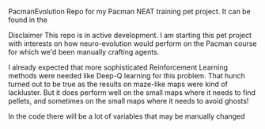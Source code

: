 PacmanEvolution
Repo for my Pacman NEAT training pet project. It can be found in the 

Disclaimer
This repo is in active development. I am starting this pet project with interests on how neuro-evolution would perform on the Pacman course for which we'd been manually crafting agents.

I already expected that more sophisticated Reinforcement Learning methods were needed like Deep-Q learning for this problem. That hunch turned out to be true as the results on maze-like maps were kind of lackluster. But it does perform well on the small maps where it needs to find pellets, and sometimes on the small maps where it needs to avoid ghosts!

In the code there will be a lot of variables that may be manually changed
